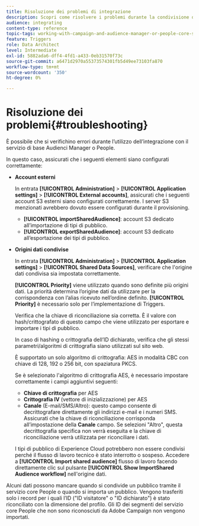 ```yaml
---
title: Risoluzione dei problemi di integrazione
description: Scopri come risolvere i problemi durante la condivisione delle risorse.
audience: integrating
content-type: reference
topic-tags: working-with-campaign-and-audience-manager-or-people-core-service
feature: Triggers
role: Data Architect
level: Intermediate
exl-id: 5882ada6-dff4-4fd1-a433-0eb31570f73c
source-git-commit: a6471d2970a55373574301fb5d49ee73103fa870
workflow-type: tm+mt
source-wordcount: '350'
ht-degree: 0%

---
```


# Risoluzione dei problemi{#troubleshooting}

È possibile che si verifichino errori durante l’utilizzo dell’integrazione con il servizio di base Audienci Manager o People.

In questo caso, assicurati che i seguenti elementi siano configurati correttamente:

* **Account esterni**

  In entrata **[!UICONTROL Administration]** > **[!UICONTROL Application settings]** > **[!UICONTROL External accounts]**, assicurati che i seguenti account S3 esterni siano configurati correttamente. I server S3 menzionati avrebbero dovuto essere configurati durante il provisioning.

   * **[!UICONTROL importSharedAudience]**: account S3 dedicato all’importazione di tipi di pubblico.
   * **[!UICONTROL exportSharedAudience]**: account S3 dedicato all’esportazione dei tipi di pubblico.

* **Origini dati condivise**

  In entrata **[!UICONTROL Administration]** > **[!UICONTROL Application settings]** > **[!UICONTROL Shared Data Sources]**, verificare che l&#39;origine dati condivisa sia impostata correttamente.

  **[!UICONTROL Priority]** viene utilizzato quando sono definite più origini dati. La priorità determina l’origine dati da utilizzare per la corrispondenza con l’alias ricevuto nell’ordine definito. **[!UICONTROL Priority]** è necessario solo per l’implementazione di Triggers.

  Verifica che la chiave di riconciliazione sia corretta. È il valore con hash/crittografato di questo campo che viene utilizzato per esportare e importare i tipi di pubblico.

  In caso di hashing o crittografia dell’ID dichiarato, verifica che gli stessi parametri/algoritmi di crittografia siano utilizzati sul sito web.

  È supportato un solo algoritmo di crittografia: AES in modalità CBC con chiave di 128, 192 o 256 bit, con spaziatura PKCS.

  Se è selezionato l&#39;algoritmo di crittografia AES, è necessario impostare correttamente i campi aggiuntivi seguenti:

   * **Chiave di crittografia** per AES
   * **Crittografia IV** (vettore di inizializzazione) per AES
   * **Canale** (E-mail/SMS/Altro): questo campo consente di decrittografare direttamente gli indirizzi e-mail e i numeri SMS. Assicurati che la chiave di riconciliazione corrisponda all’impostazione della **Canale** campo. Se selezioni &quot;Altro&quot;, questa decrittografia specifica non verrà eseguita e la chiave di riconciliazione verrà utilizzata per riconciliare i dati.

  I tipi di pubblico di Experience Cloud potrebbero non essere condivisi perché il flusso di lavoro tecnico è stato interrotto o sospeso. Accedere a **[!UICONTROL Import shared audience]** flusso di lavoro facendo direttamente clic sul pulsante **[!UICONTROL Show ImportShared Audience workflow]** nell&#39;origine dati.

Alcuni dati possono mancare quando si condivide un pubblico tramite il servizio core People o quando si importa un pubblico. Vengono trasferiti solo i record per i quali l’ID (&quot;ID visitatore&quot; o &quot;ID dichiarato&quot;) è stato riconciliato con la dimensione del profilo. Gli ID dei segmenti del servizio core People che non sono riconosciuti da Adobe Campaign non vengono importati.

